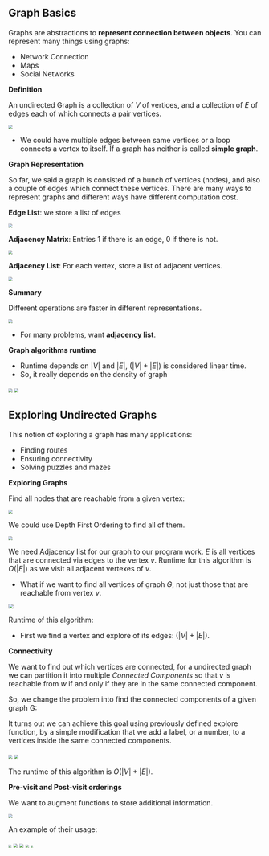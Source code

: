 ## Graph Basics

Graphs are abstractions to **represent connection between objects**. You can represent many things using graphs:

* Network Connection
* Maps
* Social Networks

**Definition**

An undirected Graph is a collection of $V$ of vertices, and a collection of $E$ of edges each of which connects a pair vertices.

<img src="assets/graph-01.png" style="zoom:50%"/>

* We could have multiple edges between same vertices or a loop connects a vertex to itself. If a graph has neither is called **simple graph**.

**Graph Representation**

So far, we said a graph is consisted of a bunch of vertices (nodes), and also a couple of edges which connect these vertices. There are many ways to represent graphs and different ways have different computation cost.

**Edge List**: we store a list of edges

<img src="assets/graph-02.png" style="zoom:50%"/>

**Adjacency Matrix**: Entries 1 if there is an edge, 0 if there is not.

<img src="assets/graph-03.png" style="zoom:50%"/>

**Adjacency List**: For each vertex, store a list of adjacent vertices.

<img src="assets/graph-04.png" style="zoom:50%"/>

**Summary**

Different operations are faster in different representations.

<img src="assets/graph-05.png" style="zoom:50%"/>

* For many problems, want **adjacency list**.

**Graph algorithms runtime**

* Runtime depends on $|V|$ and $|E|$, $(|V| + |E|)$ is considered linear time.
* So, it really depends on the density of graph

<img src="assets/graph-06.png" style="zoom:50%"/>

<img src="assets/graph-07.png" style="zoom:50%"/>

## Exploring Undirected Graphs

This notion of exploring a graph has many applications:

* Finding routes
* Ensuring connectivity
* Solving puzzles and mazes

**Exploring Graphs**

Find all nodes that are reachable from a given vertex:

<img src="assets/graph-08.png" style="zoom:50%"/>

We could use Depth First Ordering to find all of them.

<img src="assets/graph-09.png" style="zoom:50%"/>

We need Adjacency list for our graph to our program work. $E$ is all vertices that are connected via edges to the vertex $v$. Runtime for this algorithm is $O(|E|)$ as we visit all adjacent vertexes of $v$.

* What if we want to find all vertices of graph $G$, not just those that are reachable from vertex $v$.

<img src="assets/graph-10.png" style="zoom:60%"/>

Runtime of this algorithm:

* First we find a vertex and explore of its edges: $(|V| + |E|)$.

**Connectivity**

We want to find out which vertices are connected, for a undirected graph we can partition it into multiple *Connected Components* so that $v$ is reachable from $w$ if and only if they are in the same connected component.

So, we change the problem into find the connected components of a given graph G:

It turns out we can achieve this goal using previously defined explore function, by a simple modification that we add a label, or a number, to a vertices inside the same connected components.

<img src="assets/graph-11.png" style="zoom:50%"/>

<img src="assets/graph-12.png" style="zoom:50%"/>

The runtime of this algorithm is $O(|V| + |E|)$.

**Pre-visit and Post-visit orderings**

We want to augment functions to store additional information.

<img src="assets/graph-13.png" style="zoom:50%"/>

An example of their usage:

<img src="assets/graph-15.png" style="zoom:40%"/>

<img src="assets/graph-16.png" style="zoom:50%"/>

<img src="assets/graph-14.png" style="zoom:50%"/>

<img src="assets/graph-17.png" style="zoom:40%"/>



<img src="assets/graph-18.png" style="zoom:30%"/>